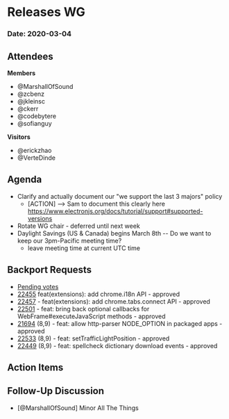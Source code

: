 # Releases WG

### Date: 2020-03-04

## Attendees

**Members**
* @MarshallOfSound
* @zcbenz
* @jkleinsc
* @ckerr
* @codebytere
* @sofianguy

**Visitors**
* @erickzhao
* @VerteDinde

## Agenda

* Clarify and actually document our "we support the last 3 majors" policy
    * [ACTION] --> Sam to document this clearly here https://www.electronjs.org/docs/tutorial/support#supported-versions
* Rotate WG chair - deferred until next week
* Daylight Savings (US & Canada) begins March 8th -- Do we want to keep our 3pm-Pacific meeting time? 
    * leave meeting time at current UTC time

## Backport Requests

* [Pending votes](https://github.com/electron/electron/pulls?q=is%3Apr+is%3Aopen+label%3A%22pending-vote+🗳%22)
* [22455](https://github.com/electron/electron/pull/22455) feat(extensions): add chrome.i18n API - approved
* [22457](https://github.com/electron/electron/pull/22457) - feat(extensions): add chrome.tabs.connect API - approved
* [22501](https://github.com/electron/electron/pull/22501) - feat: bring back optional callbacks for WebFrame#executeJavaScript methods - approved
* [21694](https://github.com/electron/electron/pull/21694) (8,9) - feat: allow http-parser NODE_OPTION in packaged apps - approved
* [22533](https://github.com/electron/electron/pull/22533) (8,9) - feat: setTrafficLightPosition - approved
* [22449](https://github.com/electron/electron/pull/22449) (8,9) - feat: spellcheck dictionary download events - approved


## Action Items

## Follow-Up Discussion
* [@MarshallOfSound] Minor All The Things

